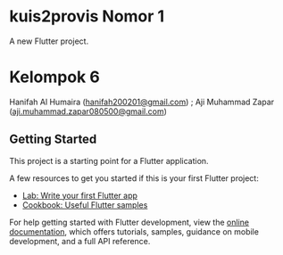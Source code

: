 # kuis2provis Nomor 1

A new Flutter project.

# Kelompok 6
Hanifah Al Humaira (hanifah200201@gmail.com) ; Aji Muhammad Zapar (aji.muhammad.zapar080500@gmail.com)

## Getting Started

This project is a starting point for a Flutter application.

A few resources to get you started if this is your first Flutter project:

- [Lab: Write your first Flutter app](https://docs.flutter.dev/get-started/codelab)
- [Cookbook: Useful Flutter samples](https://docs.flutter.dev/cookbook)

For help getting started with Flutter development, view the
[online documentation](https://docs.flutter.dev/), which offers tutorials,
samples, guidance on mobile development, and a full API reference.

